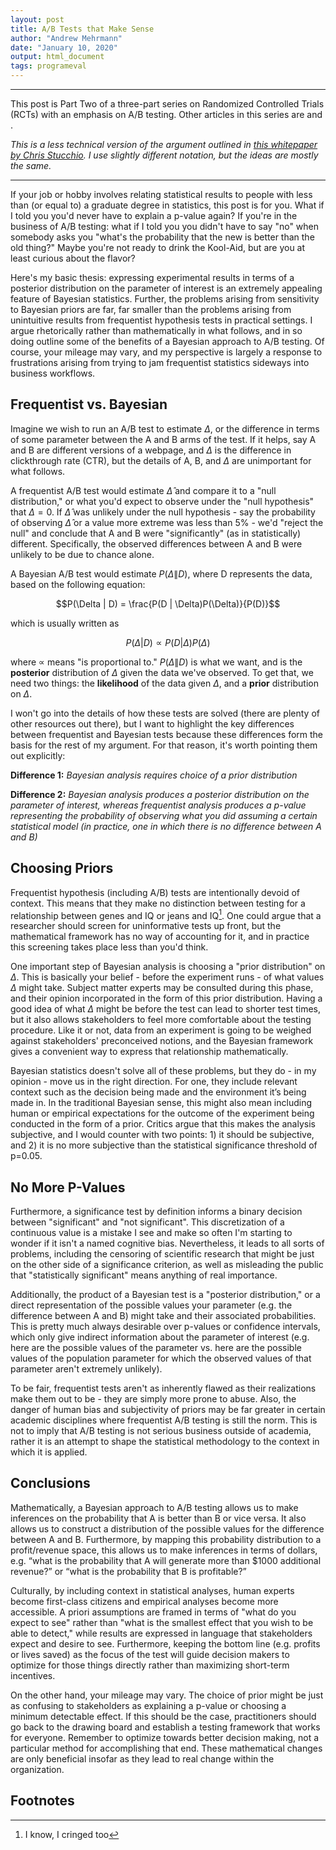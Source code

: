 ```yaml
---
layout: post
title: A/B Tests that Make Sense
author: "Andrew Mehrmann"
date: "January 10, 2020"
output: html_document
tags: programeval
---
```


---

This post is Part Two of a three-part series on Randomized Controlled Trials (RCTs) with an emphasis on A/B testing. Other articles in this series are []() and []().

*This is a less technical version of the argument outlined in [this whitepaper by Chris Stucchio](https://cdn2.hubspot.net/hubfs/310840/VWO_SmartStats_technical_whitepaper.pdf). I use slightly different notation, but the ideas are mostly the same.*

---

If your job or hobby involves relating statistical results to people with less than (or equal to) a graduate degree in statistics, this post is for you. What if I told you you'd never have to explain a p-value again? If you're in the business of A/B testing: what if I told you you didn't have to say "no" when somebody asks you "what's the probability that the new is better than the old thing?" Maybe you're not ready to drink the Kool-Aid, but are you at least curious about the flavor?

Here's my basic thesis: expressing experimental results in terms of a posterior distribution on the parameter of interest is an extremely appealing feature of Bayesian statistics. Further, the problems arising from sensitivity to Bayesian priors are far, far smaller than the problems arising from unintuitive results from frequentist hypothesis tests in practical settings. I  argue rhetorically rather than mathematically in what follows, and in so doing outline some of the benefits of a Bayesian approach to A/B testing. Of course, your mileage may vary, and my perspective is largely a response to frustrations arising from trying to jam frequentist statistics sideways into business workflows.

## Frequentist vs. Bayesian

Imagine we wish to run an A/B test to estimate $\Delta$, or the difference in terms of some parameter between the A and B arms of the test. If it helps, say A and B are different versions of a webpage, and $\Delta$ is the difference in clickthrough rate (CTR), but the details of A, B, and $\Delta$ are unimportant for what follows.

A frequentist A/B test would estimate $\hat{\Delta}$ and compare it to a "null distribution," or what you'd expect to observe under the "null hypothesis" that $\Delta = 0$. If $\hat{\Delta}$ was unlikely under the null hypothesis - say the probability of observing $\hat{\Delta}$ or a value more extreme was less than 5% - we'd "reject the null" and conclude that A and B were "significantly" (as in statistically) different. Specifically, the observed differences between A and B were unlikely to be due to chance alone.

A Bayesian A/B test would estimate $P(\Delta \| D)$, where D represents the data, based on the following equation:

$$P(\Delta | D) = \frac{P(D | \Delta)P(\Delta)}{P(D)}$$

which is usually written as

$$P(\Delta | D) \propto P(D | \Delta)P(\Delta)$$

where $\propto$ means "is proportional to." $P(\Delta \| D)$ is what we want, and is the **posterior** distribution of $\Delta$ given the data we've observed. To get that, we need two things: the **likelihood** of the data given $\Delta$, and a **prior** distribution on $\Delta$.

I won't go into the details of how these tests are solved (there are plenty of other resources out there), but I want to highlight the key differences between frequentist and Bayesian tests because these differences form the basis for the rest of my argument. For that reason, it's worth pointing them out explicitly:

**Difference 1:** *Bayesian analysis requires choice of a prior distribution*

**Difference 2:** *Bayesian analysis produces a posterior distribution on the parameter of interest, whereas frequentist analysis produces a p-value representing the probability of observing what you did assuming a certain statistical model (in practice, one in which there is no difference between A and B)*

## Choosing Priors

Frequentist hypothesis (including A/B) tests are intentionally devoid of context. This means that they make no distinction between testing for a relationship between genes and IQ or jeans and IQ[^1]. One could argue that a researcher should screen for uninformative tests up front, but the mathematical framework has no way of accounting for it, and in practice this screening takes place less than you'd think.

One important step of Bayesian analysis is choosing a "prior distribution" on $\Delta$. This is basically your belief - before the experiment runs - of what values $\Delta$ might take. Subject matter experts may be consulted during this phase, and their opinion incorporated in the form of this prior distribution. Having a good idea of what $\Delta$ might be before the test can lead to shorter test times, but it also allows stakeholders to feel more comfortable about the testing procedure. Like it or not, data from an experiment is going to be weighed against stakeholders' preconceived notions, and the Bayesian framework gives a convenient way to express that relationship mathematically.

Bayesian statistics doesn't solve all of these problems, but they do - in my opinion - move us in the right direction. For one, they include relevant context such as the decision being made and the environment it’s being made in. In the traditional Bayesian sense, this might also mean including human or empirical expectations for the outcome of the experiment being conducted in the form of a prior. Critics argue that this makes the analysis subjective, and I would counter with two points: 1) it should be subjective, and 2) it is no more subjective than the statistical significance threshold of p=0.05.

## No More P-Values

Furthermore, a significance test by definition informs a binary decision between "significant" and "not significant". This discretization of a continuous value is a mistake I see and make so often I'm starting to wonder if it isn't a named cognitive bias. Nevertheless, it leads to all sorts of problems, including the censoring of scientific research that might be just on the other side of a significance criterion, as well as misleading the public that "statistically significant" means anything of real importance.

Additionally, the product of a Bayesian test is a "posterior distribution," or a direct representation of the possible values your parameter (e.g. the difference between A and B) might take and their associated probabilities. This is pretty much always desirable over p-values or confidence intervals, which only give indirect information about the parameter of interest (e.g. here are the possible values of the parameter vs. here are the possible values of the population parameter for which the observed values of that parameter aren't extremely unlikely).

To be fair, frequentist tests aren't as inherently flawed as their realizations make them out to be - they are simply more prone to abuse. Also, the danger of human bias and subjectivity of priors may be far greater in certain academic disciplines where frequentist A/B testing is still the norm. This is not to imply that A/B testing is not serious business outside of academia, rather it is an attempt to shape the statistical methodology to the context in which it is applied.

## Conclusions

Mathematically, a Bayesian approach to A/B testing allows us to make inferences on the probability that A is better than B or vice versa. It also allows us to construct a distribution of the possible values for the difference between A and B. Furthermore, by mapping this probability distribution to a profit/revenue space, this allows us to make inferences in terms of dollars, e.g. “what is the probability that A will generate more than $1000 additional revenue?” or “what is the probability that B is profitable?”

Culturally, by including context in statistical analyses, human experts become first-class citizens and empirical analyses become more accessible. A priori assumptions are framed in terms of "what do you expect to see" rather than "what is the smallest effect that you wish to be able to detect," while results are expressed in language that stakeholders expect and desire to see. Furthermore, keeping the bottom line (e.g. profits or lives saved) as the focus of the test will guide decision makers to optimize for those things directly rather than maximizing short-term incentives.

On the other hand, your mileage may vary. The choice of prior might be just as confusing to stakeholders as explaining a p-value or choosing a minimum detectable effect. If this should be the case, practitioners should go back to the drawing board and establish a testing framework that works for everyone. Remember to optimize towards better decision making, not a particular method for accomplishing that end. These mathematical changes are only beneficial insofar as they lead to real change within the organization.

## Footnotes

[^1]: I know, I cringed too

